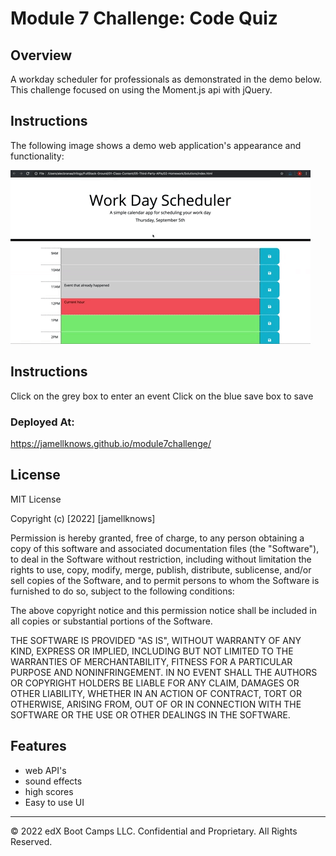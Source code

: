 # Module 7 Challenge: Code Quiz
## Overview

A workday scheduler for professionals as demonstrated in the demo below. 
This challenge focused on using the Moment.js api with jQuery. 



## Instructions

The following image shows a demo web application's appearance and functionality:

![work day demo](./images/05-third-party-apis-homework-demo.gif)





## Instructions

Click on the grey box to enter an event
Click on the blue save box to save


### Deployed At:

https://jamellknows.github.io/module7challenge/


## License

MIT License

Copyright (c) [2022] [jamellknows]

Permission is hereby granted, free of charge, to any person obtaining a copy
of this software and associated documentation files (the "Software"), to deal
in the Software without restriction, including without limitation the rights
to use, copy, modify, merge, publish, distribute, sublicense, and/or sell
copies of the Software, and to permit persons to whom the Software is
furnished to do so, subject to the following conditions:

The above copyright notice and this permission notice shall be included in all
copies or substantial portions of the Software.

THE SOFTWARE IS PROVIDED "AS IS", WITHOUT WARRANTY OF ANY KIND, EXPRESS OR
IMPLIED, INCLUDING BUT NOT LIMITED TO THE WARRANTIES OF MERCHANTABILITY,
FITNESS FOR A PARTICULAR PURPOSE AND NONINFRINGEMENT. IN NO EVENT SHALL THE
AUTHORS OR COPYRIGHT HOLDERS BE LIABLE FOR ANY CLAIM, DAMAGES OR OTHER
LIABILITY, WHETHER IN AN ACTION OF CONTRACT, TORT OR OTHERWISE, ARISING FROM,
OUT OF OR IN CONNECTION WITH THE SOFTWARE OR THE USE OR OTHER DEALINGS IN THE
SOFTWARE.





## Features

* web API's
* sound effects
* high scores
* Easy to use UI



---

© 2022 edX Boot Camps LLC. Confidential and Proprietary. All Rights Reserved.

